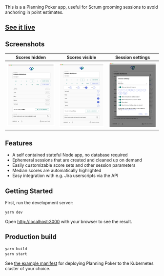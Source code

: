 This is a a Planning Poker app, useful for Scrum grooming sessions to avoid anchoring in point estimates.

## [See it live](https://poker.ojdip.net)

## Screenshots

Scores hidden                |  Scores visible              |  Session settings
:---------------------------:|:----------------------------:|:-----------------:
![](./docs/hidden_scores.png)|![](./docs/visible_scores.png)| ![](./docs/settings.png)

## Features

- A self contained stateful Node app, no database required
- Ephemeral sessions that are created and cleaned up on demand
- Easily customizable score sets and other session parameters
- Median scores are automatically highlighted
- Easy integration with e.g. Jira userscripts via the API

## Getting Started

First, run the development server:

```bash
yarn dev
```

Open [http://localhost:3000](http://localhost:3000) with your browser to see the result.

## Production build

```bash
yarn build
yarn start
```

See [the example manifest](./kubernetes/manifest.yaml) for deploying Planning Poker to the Kubernetes cluster of your choice.